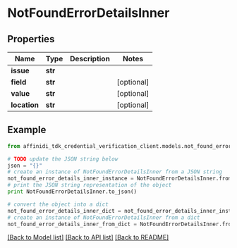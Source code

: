 # NotFoundErrorDetailsInner

## Properties

| Name         | Type    | Description | Notes      |
| ------------ | ------- | ----------- | ---------- |
| **issue**    | **str** |             |
| **field**    | **str** |             | [optional] |
| **value**    | **str** |             | [optional] |
| **location** | **str** |             | [optional] |

## Example

```python
from affinidi_tdk_credential_verification_client.models.not_found_error_details_inner import NotFoundErrorDetailsInner

# TODO update the JSON string below
json = "{}"
# create an instance of NotFoundErrorDetailsInner from a JSON string
not_found_error_details_inner_instance = NotFoundErrorDetailsInner.from_json(json)
# print the JSON string representation of the object
print NotFoundErrorDetailsInner.to_json()

# convert the object into a dict
not_found_error_details_inner_dict = not_found_error_details_inner_instance.to_dict()
# create an instance of NotFoundErrorDetailsInner from a dict
not_found_error_details_inner_from_dict = NotFoundErrorDetailsInner.from_dict(not_found_error_details_inner_dict)
```

[[Back to Model list]](../README.md#documentation-for-models) [[Back to API list]](../README.md#documentation-for-api-endpoints) [[Back to README]](../README.md)
